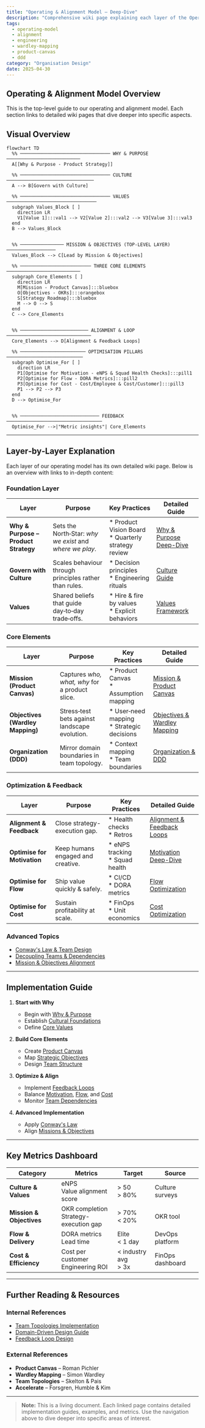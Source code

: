 ```yaml
---
title: "Operating & Alignment Model – Deep‑Dive"
description: "Comprehensive wiki page explaining each layer of the Operating & Alignment Model, including Product Canvas missions, Wardley‑mapped objectives and Domain‑driven organisational design."
tags:
  - operating-model
  - alignment
  - engineering
  - wardley-mapping
  - product-canvas
  - ddd
category: "Organisation Design"
date: 2025-04-30
---
```


## Operating & Alignment Model Overview

This is the top-level guide to our operating and alignment model. Each section links to detailed wiki pages that dive deeper into specific aspects.

## Visual Overview

```mermaid
flowchart TD
  %% ───────────────────────────────── WHY & PURPOSE ───────────────────────────
  A[[Why & Purpose - Product Strategy]]

  %% ───────────────────────────────── CULTURE ────────────────────────────────
  A --> B[Govern with Culture]

  %% ───────────────────────────────── VALUES ─────────────────────────────────
  subgraph Values_Block [ ]
    direction LR
    V1[Value 1]:::val1 --> V2[Value 2]:::val2 --> V3[Value 3]:::val3
  end
  B --> Values_Block


  %% ──────────────── MISSION & OBJECTIVES (TOP-LEVEL LAYER) ──────────────────
  Values_Block --> C[Lead by Mission & Objectives]

  %% ────────────────────────── THREE CORE ELEMENTS ───────────────────────────
  subgraph Core_Elements [ ]
    direction LR
    M[Mission - Product Canvas]:::bluebox
    O[Objectives - OKRs]:::orangebox
    S[Strategy Roadmap]:::bluebox
    M --> O --> S
  end
  C --> Core_Elements


  %% ───────────────────────── ALIGNMENT & LOOP ───────────────────────────────
  Core_Elements --> D[Alignment & Feedback Loops]

  %% ──────────────────────── OPTIMISATION PILLARS ────────────────────────────
  subgraph Optimise_For [ ]
    direction LR
    P1[Optimise for Motivation - eNPS & Squad Health Checks]:::pill1
    P2[Optimise for Flow - DORA Metrics]:::pill2
    P3[Optimise for Cost - Cost/Employee & Cost/Customer]:::pill3
    P1 --> P2 --> P3
  end
  D --> Optimise_For


  %% ───────────────────────────── FEEDBACK ───────────────────────────────────
  Optimise_For -->|"Metric insights"| Core_Elements

```

---

## Layer‑by‑Layer Explanation

Each layer of our operating model has its own detailed wiki page. Below is an overview with links to in-depth content:

### Foundation Layer
| Layer | Purpose | Key Practices | Detailed Guide |
|-------|---------|---------------|----------------|
| **Why & Purpose – Product Strategy** | Sets the North‑Star: *why we exist* and *where we play*. | * Product Vision Board<br>* Quarterly strategy review | [Why & Purpose Deep-Dive](why-purpose) |
| **Govern with Culture** | Scales behaviour through principles rather than rules. | * Decision principles<br>* Engineering rituals | [Culture Guide](culture) |
| **Values** | Shared beliefs that guide day‑to‑day trade‑offs. | * Hire & fire by values<br>* Explicit behaviors | [Values Framework](values) |

### Core Elements
| Layer | Purpose | Key Practices | Detailed Guide |
|-------|---------|---------------|----------------|
| **Mission (Product Canvas)** | Captures *who, what, why* for a product slice. | * Product Canvas<br>* Assumption mapping | [Mission & Product Canvas](mission-product-canvas) |
| **Objectives (Wardley Mapping)** | Stress‑test bets against landscape evolution. | * User‑need mapping<br>* Strategic decisions | [Objectives & Wardley Mapping](objectives-wardley) |
| **Organization (DDD)** | Mirror domain boundaries in team topology. | * Context mapping<br>* Team boundaries | [Organization & DDD](organization-ddd) |

### Optimization & Feedback
| Layer | Purpose | Key Practices | Detailed Guide |
|-------|---------|---------------|----------------|
| **Alignment & Feedback** | Close strategy-execution gap. | * Health checks<br>* Retros | [Alignment & Feedback Loops](alignment-feedback) |
| **Optimise for Motivation** | Keep humans engaged and creative. | * eNPS tracking<br>* Squad health | [Motivation Deep-Dive](optimise-motivation) |
| **Optimise for Flow** | Ship value quickly & safely. | * CI/CD<br>* DORA metrics | [Flow Optimization](optimise-flow) |
| **Optimise for Cost** | Sustain profitability at scale. | * FinOps<br>* Unit economics | [Cost Optimization](optimise-cost) |

### Advanced Topics
- [Conway's Law & Team Design](conways-law)
- [Decoupling Teams & Dependencies](decoupling_teams)
- [Mission & Objectives Alignment](mission-objectives)

---

## Implementation Guide

1. **Start with Why**
   - Begin with [Why & Purpose](why-purpose)
   - Establish [Cultural Foundations](culture)
   - Define [Core Values](values)

2. **Build Core Elements**
   - Create [Product Canvas](mission-product-canvas)
   - Map [Strategic Objectives](objectives-wardley)
   - Design [Team Structure](organization-ddd)

3. **Optimize & Align**
   - Implement [Feedback Loops](alignment-feedback)
   - Balance [Motivation](optimise-motivation), [Flow](optimise-flow), and [Cost](optimise-cost)
   - Monitor [Team Dependencies](decoupling_teams)

4. **Advanced Implementation**
   - Apply [Conway's Law](conways-law)
   - Align [Missions & Objectives](mission-objectives)

---

## Key Metrics Dashboard

| Category | Metrics | Target | Source |
|----------|---------|--------|--------|
| **Culture & Values** | eNPS<br/>Value alignment score | > 50<br/>> 80% | Culture surveys |
| **Mission & Objectives** | OKR completion<br/>Strategy-execution gap | > 70%<br/>< 20% | OKR tool |
| **Flow & Delivery** | DORA metrics<br/>Lead time | Elite<br/>< 1 day | DevOps platform |
| **Cost & Efficiency** | Cost per customer<br/>Engineering ROI | < industry avg<br/>> 3x | FinOps dashboard |

---

## Further Reading & Resources

### Internal References
- [Team Topologies Implementation](decoupling_teams)
- [Domain-Driven Design Guide](organization-ddd)
- [Feedback Loop Design](alignment-feedback)

### External References
* **Product Canvas** – Roman Pichler  
* **Wardley Mapping** – Simon Wardley  
* **Team Topologies** – Skelton & Pais  
* **Accelerate** – Forsgren, Humble & Kim

---

> **Note:** This is a living document. Each linked page contains detailed implementation guides, examples, and metrics. Use the navigation above to dive deeper into specific areas of interest.
